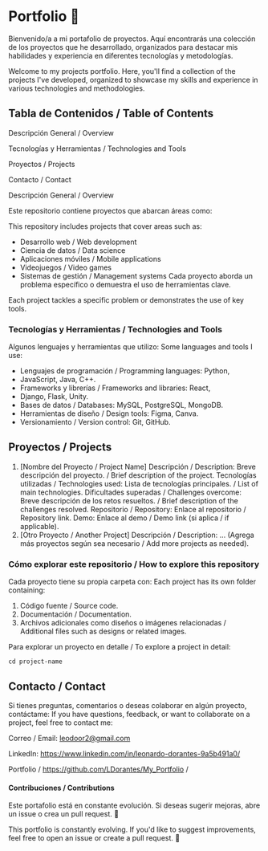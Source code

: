 # Portfolio 🚀
Bienvenido/a a mi portafolio de proyectos. Aquí encontrarás una colección de los proyectos que he desarrollado, organizados para destacar mis habilidades y experiencia en diferentes tecnologías y metodologías.

Welcome to my projects portfolio. Here, you'll find a collection of the projects I've developed, organized to showcase my skills and experience in various technologies and methodologies.

## Tabla de Contenidos / Table of Contents
Descripción General / Overview

Tecnologías y Herramientas / Technologies and Tools

Proyectos / Projects

Contacto / Contact

Descripción General / Overview

Este repositorio contiene proyectos que abarcan áreas como:

This repository includes projects that cover areas such as:

- Desarrollo web / Web development
- Ciencia de datos / Data science
- Aplicaciones móviles / Mobile applications
- Videojuegos / Video games
- Sistemas de gestión / Management systems
 Cada proyecto aborda un problema específico o demuestra el uso de herramientas clave.

Each project tackles a specific problem or demonstrates the use of key tools.

### Tecnologías y Herramientas / Technologies and Tools
Algunos lenguajes y herramientas que utilizo:
Some languages and tools I use:

- Lenguajes de programación / Programming languages: Python,
- JavaScript, Java, C++.
- Frameworks y librerías / Frameworks and libraries: React, 
- Django, Flask, Unity.
- Bases de datos / Databases: MySQL, PostgreSQL, MongoDB.
- Herramientas de diseño / Design tools: Figma, Canva.
- Versionamiento / Version control: Git, GitHub.

## Proyectos / Projects
1. [Nombre del Proyecto / Project Name]
Descripción / Description: Breve descripción del proyecto. / Brief description of the project.
Tecnologías utilizadas / Technologies used: Lista de tecnologías principales. / List of main technologies.
Dificultades superadas / Challenges overcome: Breve descripción de los retos resueltos. / Brief description of the challenges resolved.
Repositorio / Repository: Enlace al repositorio / Repository link.
Demo: Enlace al demo / Demo link (si aplica / if applicable).
2. [Otro Proyecto / Another Project]
Descripción / Description: ...
(Agrega más proyectos según sea necesario / Add more projects as needed).

### Cómo explorar este repositorio / How to explore this repository
Cada proyecto tiene su propia carpeta con:
Each project has its own folder containing:

1. Código fuente / Source code.
2. Documentación / Documentation.
3. Archivos adicionales como diseños o imágenes relacionadas / Additional files such as designs or related images.

Para explorar un proyecto en detalle / To explore a project in detail:

```
cd project-name
```

## Contacto / Contact
Si tienes preguntas, comentarios o deseas colaborar en algún proyecto, contáctame:
If you have questions, feedback, or want to collaborate on a project, feel free to contact me:

Correo / Email: leodoor2@gmail.com

LinkedIn: https://www.linkedin.com/in/leonardo-dorantes-9a5b491a0/


Portfolio / https://github.com/LDorantes/My_Portfolio / 

#### Contribuciones / Contributions
Este portafolio está en constante evolución. Si deseas sugerir mejoras, abre un issue o crea un pull request. 🙌

This portfolio is constantly evolving. If you'd like to suggest improvements, feel free to open an issue or create a pull request. 🙌
